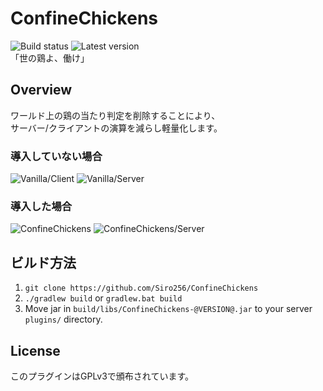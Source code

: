 # ConfineChickens
![Build status](https://github.com/Siro256/ConfineChickens/actions/workflows/build.yml/badge.svg)
![Latest version](https://img.shields.io/badge/Latest-1.0.0-blue "Latest")<br>
「世の鶏よ、働け」
## Overview
ワールド上の鶏の当たり判定を削除することにより、<br>
サーバー/クライアントの演算を減らし軽量化します。

### 導入していない場合
![Vanilla/Client](https://media.discordapp.net/attachments/299822025067855883/911628222012215306/unknown.png "Vanilla/Client")
![Vanilla/Server](https://media.discordapp.net/attachments/299822025067855883/911636873556947004/unknown.png "Vanilla/Server")

### 導入した場合
![ConfineChickens](https://media.discordapp.net/attachments/299822025067855883/911630185466560592/unknown.png "ConfineChickens/Client")
![ConfineChickens/Server](https://media.discordapp.net/attachments/299822025067855883/911638987112869958/unknown.png "ConfineChickens/Server")

## ビルド方法
1. `git clone https://github.com/Siro256/ConfineChickens`
2. `./gradlew build` or `gradlew.bat build`
3. Move jar in `build/libs/ConfineChickens-@VERSION@.jar` to your server `plugins/` directory.

## License
このプラグインはGPLv3で頒布されています。
